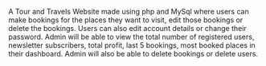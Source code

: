 A Tour and Travels Website made using php and MySql where users can make bookings for the places they want to visit, edit those bookings or delete the bookings.
Users can also edit account details or change their password.
Admin will be able to view the total number of registered users, newsletter subscribers, total profit, last 5 bookings, most booked places in their dashboard.
Admin will also be able to delete bookings or delete users.